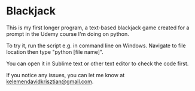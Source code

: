 # Blackjack
This is my first longer program, a text-based blackjack game created for a prompt in the Udemy course I'm doing on python.

To try it, run the script e.g. in command line on Windows. Navigate to file location then type "python [file name]".

You can open it in Sublime text or other text editor to check the code first.

If you notice any issues, you can let me know at kelemendavidkrisztian@gmail.com.
